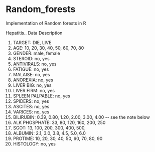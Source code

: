 # Random_forests
Implementation of Random forests in R

Hepatitis.. Data Description

1. TARGET: DIE, LIVE 
2. AGE: 10, 20, 30, 40, 50, 60, 70, 80 
3. GENDER: male, female 
4. STEROID: no, yes 
5. ANTIVIRALS: no, yes 
6. FATIGUE: no, yes 
7. MALAISE: no, yes 
8. ANOREXIA: no, yes 
9. LIVER BIG: no, yes 
10. LIVER FIRM: no, yes 
11. SPLEEN PALPABLE: no, yes 
12. SPIDERS: no, yes 
13. ASCITES: no, yes 
14. VARICES: no, yes 
15. BILIRUBIN: 0.39, 0.80, 1.20, 2.00, 3.00, 4.00 
-- see the note below 
16. ALK PHOSPHATE: 33, 80, 120, 160, 200, 250 
17. SGOT: 13, 100, 200, 300, 400, 500, 
18. ALBUMIN: 2.1, 3.0, 3.8, 4.5, 5.0, 6.0 
19. PROTIME: 10, 20, 30, 40, 50, 60, 70, 80, 90 
20. HISTOLOGY: no, yes 

